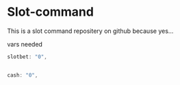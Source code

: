 # Slot-command
This is a slot command repositery on github because yes...


vars needed
```kt
slotbet: "0",


cash: "0",
```
